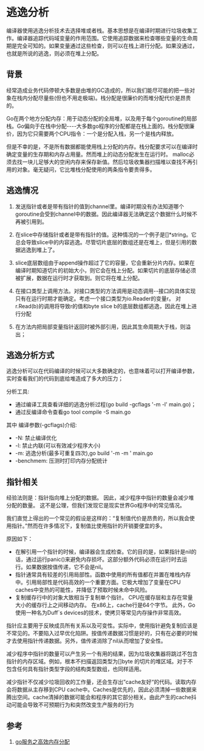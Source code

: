 # 逃逸分析

编译器使用逃逸分析技术去选择堆或者栈。基本思想是在编译时期进行垃圾收集工作。编译器追踪代码域变量的作用范围。它使用追踪数据来检查哪些变量的生命周期是完全可知的。如果变量通过这些检查，则可以在栈上进行分配。如果没通过，也就是所说的逃逸，则必须在堆上分配。

## 背景
经常造成业务代码停顿大多数是由堆的GC造成的，所以我们能尽可能的把一些对象在栈内分配尽量些(但也不用走极端)。栈分配是很廉价的而堆分配代价是昂贵的。

Go在两个地方分配内存：用于动态分配的全局堆，以及用于每个goroutine的局部栈。Go偏向于在栈中分配----大多数go程序的分配都是在栈上面的。栈分配很廉价，因为它只需要两个CPU指令：一个是分配入栈，另一个是栈内释放。

但是不幸的是，不是所有数据都能使用栈上分配的内存。栈分配要求可以在编译时确定变量的生存期和内存占用量。然而堆上的动态分配发生在运行时。
malloc必须去找一块儿足够大的空闲内存来保存新值。然后垃圾收集器扫描堆以查找不再引用的对象。毫无疑问，它比堆栈分配使用的两条指令要贵得多。


## 逃逸情况
1. 发送指针或者是带有指针的值到channel里。编译时期没有办法知道哪个goroutine会受到channel中的数据。因此编译器无法确定这个数据什么时候不再被引用到。

2. 在slice中存储指针或者是带有指针的值。这种情况的一个例子是[]*string。它总会导致slice中的内容逃逸。尽管切片底层的数组还是在堆上，但是引用的数据逃逸到堆上了。

3. slice底层数组由于append操作超过了它的容量，它会重新分片内存。如果在编译时期知道切片的初始大小，则它会在栈上分配。如果切片的底层存储必须被扩展，数据在运行时才获取到。则它将在堆上分配。

4. 在接口类型上调用方法。对接口类型的方法调用是动态调用--接口的具体实现只有在运行时期才能确定。考虑一个接口类型为io.Reader的变量r。
   对r.Read(b)的调用将导致r的值和byte slice b的底层数组都逃逸，因此在堆上进行分配
   
5. 在方法内把局部变量指针返回时被外部引用，因此其生命周期大于栈，则溢出；

## 逃逸分析方式

逃逸分析可以在代码编译的时候可以大多数确定的，也意味着可以打开编译参数，实时查看我们的代码到底给堆造成了多大的压力；


分析工具:

- 通过编译工具查看详细的逃逸分析过程(go build -gcflags '-m -l' main.go)；
- 通过反编译命令查看go tool compile -S main.go

其中 编译参数(-gcflags)介绍:

* -N: 禁止编译优化
* -l: 禁止内联(可以有效减少程序大小)
* -m: 逃逸分析(最多可重复四次),go build '-m -m ' main.go
* -benchmem: 压测时打印内存分配统计


## 指针相关

经验法则是：指针指向堆上分配的数据。 因此，减少程序中指针的数量会减少堆分配的数量。 这不是公理，但我们发现它是现实世界Go程序中的常见情况。

我们直觉上得出的一个常见的假设是这样的：“复制值代价是昂贵的，所以我会使用指针。”然而在许多情况下，复制值比使用指针的开销要便宜的多。

原因如下：

* 在解引用一个指针的时候，编译器会生成检查。它的目的是，如果指针是nil的话，通过运行panic()来避免内存损坏。这部分额外代码必须在运行时去运行。如果数据按值传递，它不会是nil。
* 指针通常具有较差的引用局部性。函数中使用的所有值都在并置在堆栈内存中。引用局部性是代码高效的一个重要方面。它极大增加了变量在CPU caches中变热的可能性，并降低了预取时候未命中风险。
* 复制缓存行中的对象大致相当于复制单个指针。 CPU在缓存层和主存在常量大小的缓存行上之间移动内存。 在x86上，cache行是64个字节。 此外，Go使用一种名为Duff`s devices的技术，使拷贝等常见内存操作非常高效。


指针应主要用于反映成员所有关系以及可变性。实际中，使用指针避免复制应该是不常见的。不要陷入过早优化陷阱。按值传递数据习惯是好的，只有在必要的时候才去使用指针传递数据。另外，值传递消除了nil从而增加了安全性。

减少程序中指针的数量可以产生另一个有用的结果，因为垃圾收集器将跳过不包含指针的内存区域。例如，根本不扫描返回类型为[]byte 的切片的堆区域。对于不包含任何具有指针类型字段的结构类型数组，也同样适用。

减少指针不仅减少垃圾回收的工作量，还会生存出”cache友好“的代码。读取内存会将数据从主存移到CPU cache中。Caches是优先的，因此必须清掉一些数据来腾出空间。cache清掉的数据可能会和程序的其它部分相关。由此产生的cache抖动可能会导致不可预期行为和突然改变生产服务的行为

## 参考
1. [go服务之高效内存分配](https://juejin.cn/post/6844903921568186376)
